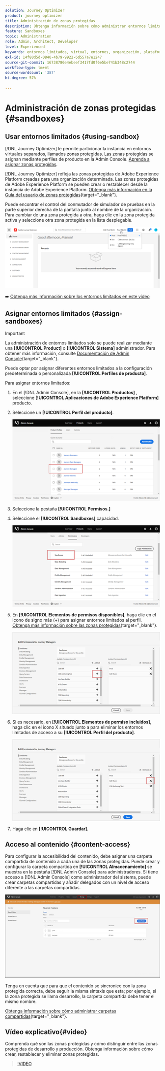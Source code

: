 ```yaml
---
solution: Journey Optimizer
product: journey optimizer
title: Administración de zonas protegidas
description: Obtenga información sobre cómo administrar entornos limitados
feature: Sandboxes
topic: Administration
role: Admin, Architect, Developer
level: Experienced
keywords: entornos limitados, virtual, entornos, organización, plataforma
exl-id: 14f80d5d-0840-4b79-9922-6d557a7e1247
source-git-commit: 16738786e4ebeef3417fd0f6e5be741b348c2744
workflow-type: tm+mt
source-wordcount: '387'
ht-degree: 57%

---
```


# Administración de zonas protegidas {#sandboxes}

## Usar entornos limitados {#using-sandbox}

[!DNL Journey Optimizer] le permite particionar la instancia en entornos virtuales separados, llamados zonas protegidas.
Las zonas protegidas se asignan mediante perfiles de producto en la Admin Console. [Aprenda a asignar zonas protegidas](permissions.md#create-product-profile).

[!DNL Journey Optimizer] refleja las zonas protegidas de Adobe Experience Platform creadas para una organización determinada.
Las zonas protegidas de Adobe Experience Platform se pueden crear o restablecer desde la instancia de Adobe Experience Platform. [Obtenga más información en la Guía del usuario de zonas protegidas](https://experienceleague.adobe.com/docs/experience-platform/sandbox/ui/user-guide.html?lang=es){target="_blank"}.

Puede encontrar el control del conmutador de simulador de pruebas en la parte superior derecha de la pantalla junto al nombre de la organización. Para cambiar de una zona protegida a otra, haga clic en la zona protegida activa y seleccione otra zona protegida en la lista desplegable.

![](assets/sandbox_5.png)

➡️ [Obtenga más información sobre los entornos limitados en este vídeo](#video)

## Asignar entornos limitados {#assign-sandboxes}

>[!IMPORTANT]
>
> La administración de entornos limitados solo se puede realizar mediante una **[!UICONTROL Product]** o **[!UICONTROL Sistema]** administrador. Para obtener más información, consulte [Documentación de Admin Console](https://helpx.adobe.com/enterprise/admin-guide.html/enterprise/using/admin-roles.ug.html){target="_blank"}.

Puede optar por asignar diferentes entornos limitados a la configuración predeterminada o personalizada **[!UICONTROL Perfiles de producto]**.

Para asignar entornos limitados:

1. En el [!DNL Admin Console], en la **[!UICONTROL Productos]** , seleccione **[!UICONTROL Aplicaciones de Adobe Experience Platform]** producto.

1. Seleccione un **[!UICONTROL Perfil del producto]**.

   ![](assets/sandbox_1.png)

1. Seleccione la pestaña **[!UICONTROL Permisos.]**

1. Seleccione el **[!UICONTROL Sandboxes]** capacidad.

   ![](assets/sandbox_2.png)

1. En **[!UICONTROL Elementos de permisos disponibles]**, haga clic en el icono de signo más (+) para asignar entornos limitados al perfil. [Obtenga más información sobre las zonas protegidas](https://experienceleague.adobe.com/docs/experience-platform/sandbox/home.html?lang=es){target="_blank"}.

   ![](assets/sandbox_3.png)

1. Si es necesario, en **[!UICONTROL Elementos de permiso incluidos]**, haga clic en el icono X situado junto a para eliminar los entornos limitados de acceso a su **[!UICONTROL Perfil del producto]**.

   ![](assets/sandbox_4.png)

1. Haga clic en **[!UICONTROL Guardar]**.

## Acceso al contenido {#content-access}

Para configurar la accesibilidad del contenido, debe asignar una carpeta compartida de contenido a cada una de las zonas protegidas. Puede crear y configurar la carpeta compartida en **[!UICONTROL Almacenamiento]** se muestra en la pestaña [!DNL Admin Console] para administradores. Si tiene acceso a [!DNL Admin Console] como administrador del sistema, puede crear carpetas compartidas y añadir delegados con un nivel de acceso diferente a las carpetas compartidas.

![](assets/do-not-localize/content_access.png)

Tenga en cuenta que para que el contenido se sincronice con la zona protegida correcta, debe seguir la misma sintaxis que esta; por ejemplo, si la zona protegida se llama desarrollo, la carpeta compartida debe tener el mismo nombre.

[Obtenga información sobre cómo administrar carpetas compartidas](https://helpx.adobe.com/es/enterprise/admin-guide.html/enterprise/using/manage-adobe-storage.ug.html){target="_blank"}.

## Vídeo explicativo{#video}

Comprenda qué son las zonas protegidas y cómo distinguir entre las zonas protegidas de desarrollo y producción. Obtenga información sobre cómo crear, restablecer y eliminar zonas protegidas.

>[!VIDEO](https://video.tv.adobe.com/v/334355?quality=12)
